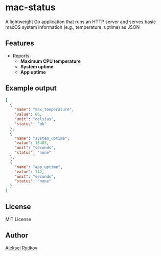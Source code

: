 # mac-status
A lightweight Go application that runs an HTTP server and serves basic macOS system information (e.g., temperature, uptime) as JSON

## Features

- Reports:
  - **Maximum CPU temperature**
  - **System uptime**
  - **App uptime**

## Example output

```json
[
  {
    "name": "max_temperature",
    "value": 66,
    "unit": "celsius",
    "status": "ok"
  },
  {
    "name": "system_uptime",
    "value": 10485,
    "unit": "seconds",
    "status": "none"
  },
  {
    "name": "app_uptime",
    "value": 142,
    "unit": "seconds",
    "status": "none"
  }
]
```

## License

MIT License

## Author

[Aleksei Rytikov](https://github.com/chlp)